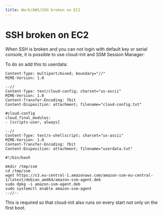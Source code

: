 ```yaml
---
title: Work/AWS/SSH broken on EC2
---
```

SSH broken on EC2
===

When SSH is broken and you can not login with default key or serial
console, it is possible to use cloud-init and SSM Session Manager:

To do so add this to userdata:

```
Content-Type: multipart/mixed; boundary="//"
MIME-Version: 1.0

--//
Content-Type: text/cloud-config; charset="us-ascii"
MIME-Version: 1.0
Content-Transfer-Encoding: 7bit
Content-Disposition: attachment; filename="cloud-config.txt"

#cloud-config
cloud_final_modules:
- [scripts-user, always]

--//
Content-Type: text/x-shellscript; charset="us-ascii"
MIME-Version: 1.0
Content-Transfer-Encoding: 7bit
Content-Disposition: attachment; filename="userdata.txt"

#!/bin/bash

mkdir /tmp/ssm
cd /tmp/ssm
wget https://s3.eu-central-1.amazonaws.com/amazon-ssm-eu-central-1/latest/debian_amd64/amazon-ssm-agent.deb
sudo dpkg -i amazon-ssm-agent.deb
sudo systemctl enable amazon-ssm-agent
--//--
```

This is required so that cloud-init also runs on every start not only on
the first boot.

